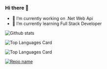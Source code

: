 ### Hi there 👋

<!--
**UbeytullahTarhan/UbeytullahTarhan** is a ✨ _special_ ✨ repository because its `README.md` (this file) appears on your GitHub profile.

Here are some ideas to get you started:



-->
- 🔭 I’m currently working on .Net Web Api
- 🌱 I’m currently learning Full Stack Developer


![Github stats](https://github-readme-stats.vercel.app/api?username=UbeytullahTarhan&theme=highcontrast&show_icons=true&count_private=true)



![Top Languages Card](https://github-readme-stats.vercel.app/api/top-langs/?username=UbeytullahTarhan&layout=compact)


![Top Languages Card](https://github-readme-stats.vercel.app/api/top-langs/?username=UbeytullahTarhan)   



[![Repo name](https://github-readme-stats.vercel.app/api/pin/?username=UbeytullahTarhan&repo=repo-name&show_owner=true)](https://github.com/yourusername/repo-name)
